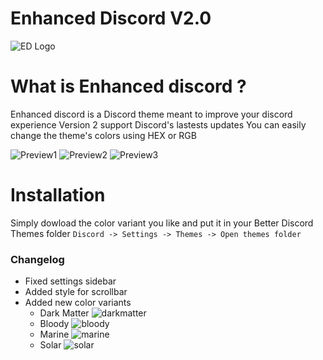 # Enhanced Discord V2.0
![ED Logo](https://image.ibb.co/jOJch8/ed_logo.png)

# What is Enhanced discord ?
Enhanced discord is a Discord theme meant to improve your discord experience
Version 2 support Discord's lastests updates
You can easily change the theme's colors using HEX or RGB

![Preview1](https://preview.ibb.co/fcQCFT/comparaison1.jpg)
![Preview2](https://preview.ibb.co/cV2g9o/comparaison2.jpg)
![Preview3](https://preview.ibb.co/eeng9o/comparaison3.jpg)

# Installation
Simply dowload the color variant you like and put it in your Better Discord Themes folder
`Discord -> Settings -> Themes -> Open themes folder`


### Changelog

* Fixed settings sidebar
* Added style for scrollbar
* Added new color variants
  * Dark Matter
  ![darkmatter](https://preview.ibb.co/mcmuvT/darkmatter.jpg)
  * Bloody
  ![bloody](https://preview.ibb.co/c8fb9o/bloody.jpg)
  * Marine
  ![marine](https://preview.ibb.co/jNv9Uo/marine.jpg)
  * Solar
  ![solar](https://preview.ibb.co/cAyUUo/solar.jpg)
